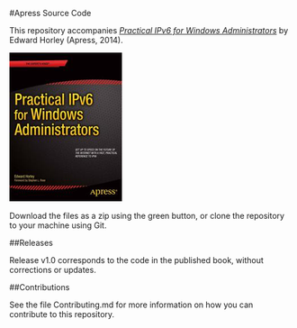 #Apress Source Code

This repository accompanies [*Practical IPv6 for Windows Administrators*](http://www.apress.com/9781430263708) by Edward Horley (Apress, 2014).

![Cover image](9781430263708.jpg)

Download the files as a zip using the green button, or clone the repository to your machine using Git.

##Releases

Release v1.0 corresponds to the code in the published book, without corrections or updates.

##Contributions

See the file Contributing.md for more information on how you can contribute to this repository.
